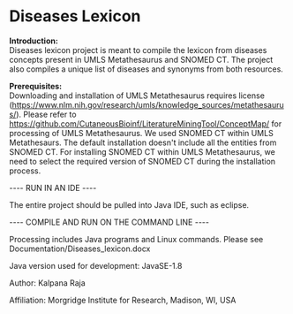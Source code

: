 # **Diseases Lexicon**   

**Introduction:**   
Diseases lexicon project is meant to compile the lexicon from diseases concepts present in UMLS Metathesaurus and SNOMED CT. The project also compiles a unique list of diseases and synonyms from both resources.

**Prerequisites:**   
Downloading and installation of UMLS Metathesaurus requires license (https://www.nlm.nih.gov/research/umls/knowledge_sources/metathesaurus/). Please refer to https://github.com/CutaneousBioinf/LiteratureMiningTool/ConceptMap/ for processing of UMLS Metathesaurus. We used SNOMED CT within UMLS Metathesaurs. The default installation doesn't include all the entities from SNOMED CT. For installing SNOMED CT within UMLS Metathesaurus, we need to select the required version of SNOMED CT during the installation process.  

---- RUN IN AN IDE ----  

The entire project should be pulled into Java IDE, such as eclipse.  

---- COMPILE AND RUN ON THE COMMAND LINE ----

Processing includes Java programs and Linux commands. Please see Documentation/Diseases_lexicon.docx   

Java version used for development: JavaSE-1.8   

Author: Kalpana Raja   

Affiliation: Morgridge Institute for Research, Madison, WI, USA
